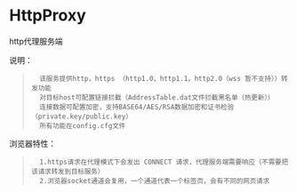 # HttpProxy
http代理服务端

说明：
>       该服务提供http，https （http1.0，http1.1，http2.0（wss 暂不支持））转发功能
>       对目标host可配置链接拦截（AddressTable.dat文件拦截黑名单（热更新））
>       连接数据可配置加密，支持BASE64/AES/RSA数据加密和证书检验（private.key/public.key）
>       所有功能在config.cfg文件
> 


浏览器特性：
>       1.https请求在代理模式下会发出 CONNECT 请求，代理服务端需要响应（不需要把该请求转发到目标服务）
>       2.浏览器socket通道会复用，一个通道代表一个标签页，会有不同的网页请求
   
